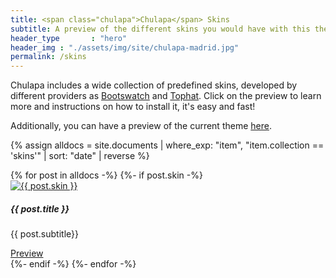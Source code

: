 ```yaml
---
title: <span class="chulapa">Chulapa</span> Skins
subtitle: A preview of the different skins you would have with this theme
header_type       : "hero"
header_img : "./assets/img/site/chulapa-madrid.jpg"
permalink: /skins
---
```


<span class="chulapa">Chulapa</span> includes a wide collection of predefined skins, developed by different providers as [Bootswatch](https://bootswatch.com/) and [Tophat](https://themesguide.github.io/top-hat/dist/). Click on the preview to learn more and instructions on how to install it, it's easy and fast!

Additionally, you can have a preview of the current theme [here](https://dieghernan.github.io/chulapa/skins/current).


{% assign alldocs = site.documents | where_exp: "item", "item.collection == 'skins'" | sort: "date" | reverse %}

<div class="row row-cols-1 row-cols-sm-2 row-cols-lg-3 mx-auto">
{% for post in alldocs -%} 
  {%- if post.skin -%}
  <div class="col mb-3">
  <div class="card h-100 border-light">
  <a href="{{- post.url | absolute_url -}}">
 <img class="card-img-top border border-light" src="{{- post.og_image | replace: ".png", ".webp" | absolute_url  -}}" alt="{{ post.skin }}"></a>
     <div class="card-body text-center">
      <h5 class="card-title font-weight-bolder">{{ post.title }}</h5>
      <p class="card-text small">{{ post.subtitle}}</p>
    </div>
    <div class="card-footer text-center bg-transparent border-top-0">
    <a href="{{- post.url | absolute_url -}}" class="btn btn-primary btn-sm">Preview</a>
    </div>
  </div>
  </div>
 {%- endif -%}
{%- endfor -%}
</div>



